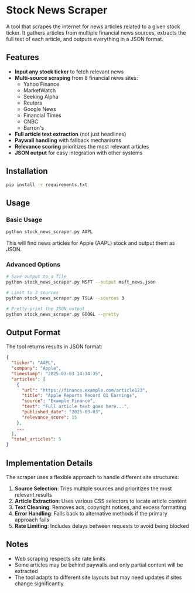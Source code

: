 # Stock News Scraper

A tool that scrapes the internet for news articles related to a given stock ticker. It gathers articles from multiple financial news sources, extracts the full text of each article, and outputs everything in a JSON format.

## Features

- **Input any stock ticker** to fetch relevant news
- **Multi-source scraping** from 8 financial news sites:
  - Yahoo Finance
  - MarketWatch
  - Seeking Alpha
  - Reuters
  - Google News
  - Financial Times
  - CNBC
  - Barron's
- **Full article text extraction** (not just headlines)
- **Paywall handling** with fallback mechanisms
- **Relevance scoring** prioritizes the most relevant articles
- **JSON output** for easy integration with other systems

## Installation

```bash
pip install -r requirements.txt
```

## Usage

### Basic Usage

```bash
python stock_news_scraper.py AAPL
```

This will find news articles for Apple (AAPL) stock and output them as JSON.

### Advanced Options

```bash
# Save output to a file
python stock_news_scraper.py MSFT --output msft_news.json

# Limit to 3 sources
python stock_news_scraper.py TSLA --sources 3

# Pretty-print the JSON output
python stock_news_scraper.py GOOGL --pretty
```

## Output Format

The tool returns results in JSON format:

```json
{
  "ticker": "AAPL",
  "company": "Apple",
  "timestamp": "2025-03-03 14:34:35",
  "articles": [
    {
      "url": "https://finance.example.com/article123",
      "title": "Apple Reports Record Q1 Earnings",
      "source": "Example Finance",
      "text": "Full article text goes here...",
      "published_date": "2025-03-03",
      "relevance_score": 15
    },
    ...
  ],
  "total_articles": 5
}
```

## Implementation Details

The scraper uses a flexible approach to handle different site structures:

1. **Source Selection**: Tries multiple sources and prioritizes the most relevant results
2. **Article Extraction**: Uses various CSS selectors to locate article content
3. **Text Cleaning**: Removes ads, copyright notices, and excess formatting
4. **Error Handling**: Falls back to alternative methods if the primary approach fails
5. **Rate Limiting**: Includes delays between requests to avoid being blocked

## Notes

- Web scraping respects site rate limits
- Some articles may be behind paywalls and only partial content will be extracted
- The tool adapts to different site layouts but may need updates if sites change significantly